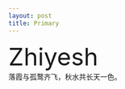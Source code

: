 ```yaml
---
layout: post
title: Primary
---
```

<div><font size="70px" weight="bold">Zhiyesh</font><br/></div>
落霞与孤鹜齐飞，秋水共长天一色。

